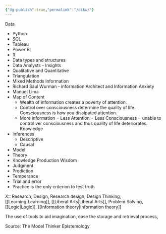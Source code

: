 ```yaml
---
{"dg-publish":true,"permalink":"/dikw/"}
---
```


Data
- Python
- SQL
- Tableau
- Power BI
- R
- Data types and structures
- Data Analysts - Insights 
- Qualitative and Quantitative
- Triangulation
- Mixed Methods
Information
- Richard Saul Wurman - information Architect and Information Anxiety
- Manuel Lima
- Map of Content
	- Wealth of information creates a poverty of attention. 
	- Control over consciousness determine the quality of life. Consciousness is how you dissipated attention. 
	- More information = Less Attention = Less Consciousness = unable to control ver consciousness and thus quality of life deteriorates.
Knowledge
- Inferences
	- Descriptive
	- Causal
- Model
- Theory
- Knowledge Production
Wisdom
- Judgment 
- Prediction
- Temperance
- Trial and error
- Practice is the only criterion to test truth

X:: Research, Design, Research design, Design Thinking, [[Learning\|Learning]], [[Liberal Arts\|Liberal Arts]], Problem Solving, [[Logic\|Logic]], [[Information theory\|Information theory]]

The use of tools to aid imagination, ease the storage and retrieval process, 

Source: 
The Model Thinker
Epistemology
